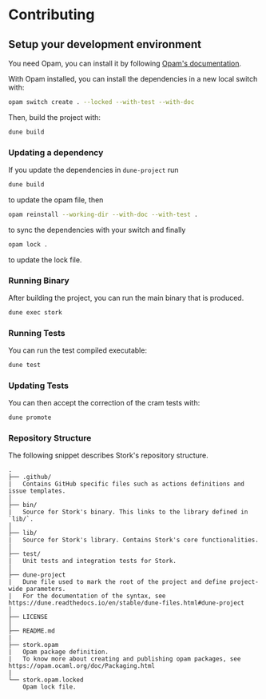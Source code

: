 # Contributing

## Setup your development environment

You need Opam, you can install it by following [Opam's documentation](https://opam.ocaml.org/doc/Install.html).

With Opam installed, you can install the dependencies in a new local switch with:

```bash
opam switch create . --locked --with-test --with-doc
```

Then, build the project with:

```bash
dune build
```

### Updating a dependency

If you update the dependencies in `dune-project` run

```bash
dune build
```

to update the opam file, then

```bash
opam reinstall --working-dir --with-doc --with-test .
```

to sync the dependencies with your switch and finally

```bash
opam lock .
```

to update the lock file.

### Running Binary

After building the project, you can run the main binary that is produced.

```bash
dune exec stork
```

### Running Tests

You can run the test compiled executable:

```bash
dune test
```

### Updating Tests

You can then accept the correction of the cram tests with:

```bash
dune promote
```

### Repository Structure

The following snippet describes Stork's repository structure.

```text
.
├── .github/
|   Contains GitHub specific files such as actions definitions and issue templates.
│
├── bin/
|   Source for Stork's binary. This links to the library defined in `lib/`.
│
├── lib/
|   Source for Stork's library. Contains Stork's core functionalities.
│
├── test/
|   Unit tests and integration tests for Stork.
│
├── dune-project
|   Dune file used to mark the root of the project and define project-wide parameters.
|   For the documentation of the syntax, see https://dune.readthedocs.io/en/stable/dune-files.html#dune-project
│
├── LICENSE
│
├── README.md
|
├── stork.opam
|   Opam package definition.
|   To know more about creating and publishing opam packages, see https://opam.ocaml.org/doc/Packaging.html
|
└── stork.opam.locked
    Opam lock file.
```
